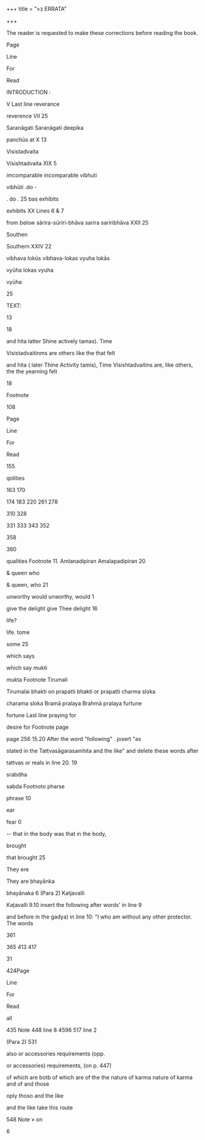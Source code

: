 +++
title = "०३ ERRATA"

+++

The reader is requested to make these corrections before reading the book.

Page

Line

For

Read

INTRODUCTION :

V Last line reverance

reverence VII 25

Saranāgati Saraṇāgati deepika

panchūs at X 13

Visistadvaita

Visishtadvaita XIX 5

imcomparable incomparable vibhuti

vibhūti .do -

. do . 25 bas exhibits

exhibits XX Lines 6 & 7

from below sārira-sūriri-bhāva sarira sariribhāva XXII 25

Southen

Southern XXIV 22

vibhava lokūs vibhava-lokas vyuha lokās

vyūha lokas vyuha

vyūha

25

TEXT:

13

18

and hita latter Shine actively tamas). Time

Visistadvaitinms are others like the that felt

and hita ( later Thine Activity tamis), Time Visishtadvaitins are, like others, the the yearning felt

18

Footnote

108

Page

Line

For

Read

155

qolities

163 170

174 183 220 261 278

310 328

331 333 343 352

358

360

qualities Footnote 11. Amlanadipiran Amalapadipiran 20

& queen who

& queen, who 21

unworthy would unworthy, would 1

give the delight give Thee delight 16

life?

life. tome

some 25

which says

which say mukti

mukta Footnote Tirumali

Tirumalai bhakti on prapatti bhakti or prapatti charma sloka

charama sloka Bramā pralaya Brahmā pralaya furtune

fortune Last line praying for

desire for Footnote page

page 256 15.20 After the word "following" . josert "as

stated in the Tattvasāgarasamhita and the like" and delete these words after

tattvas or reals in line 20. 19

srabdha

sabda Footnoto pharse

phrase 10

ear

fear 0

-- that in the body was that in the body,

brought

that brought 25

They ere

They are bhayānka

bhayānaka 6 (Para 2) Katjavalli

Kațavalli 9.10 insert the following after words' in line 9

and before in the gadya) in line 10: "I who am without any other protector. The words

361

365 413 417

31

424Page

Line

For

Read

all

435 Note 448 line 8 4596 517 line 2

(Para 2) 531

also or accessories requirements (opp.

or accessories) requirements, (on p. 447)

of which are botb of which are of the the nature of karma nature of karma and of and those

oply thoso and the like

and the like take this route

548 Note » on

6
